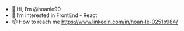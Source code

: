 - 👋 Hi, I’m @hoanle90
- 👀 I’m interested in FrontEnd - React
- 📫 How to reach me https://www.linkedin.com/in/hoan-le-0251b984/

<!---
hoanle90/hoanle90 is a ✨ special ✨ repository because its `README.md` (this file) appears on your GitHub profile.
You can click the Preview link to take a look at your changes.
--->
